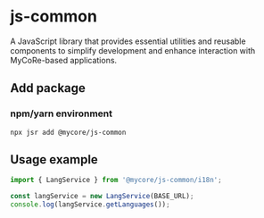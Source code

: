 # js-common
A JavaScript library that provides essential utilities and reusable components to simplify development and enhance interaction with MyCoRe-based applications.

## Add package
### npm/yarn environment
```
npx jsr add @mycore/js-common
```

## Usage example
```ts
import { LangService } from '@mycore/js-common/i18n';

const langService = new LangService(BASE_URL);
console.log(langService.getLanguages());
```

